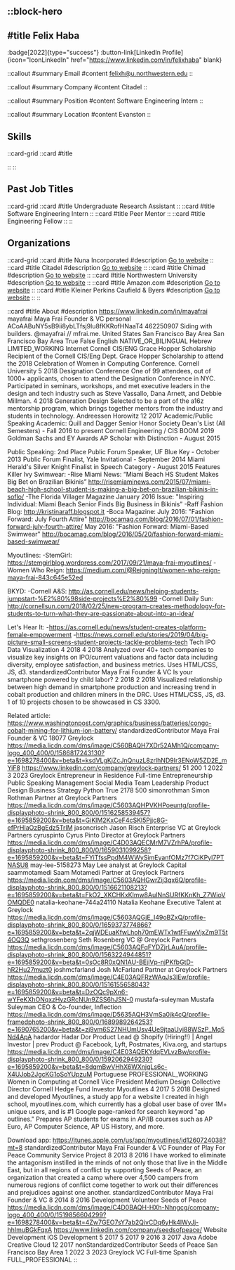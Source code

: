 ::block-hero
---
#title
Felix Haba
---

:badge[2022]{type="success"}
:button-link[LinkedIn Profile]{icon="IconLinkedIn" href="https://www.linkedin.com/in/felixhaba" blank}

::callout
#summary
Email
#content
felixh@u.northwestern.edu
::

::callout
#summary
Company
#content
Citadel
::

::callout
#summary
Position
#content
Software Engineering Intern
::

::callout
#summary
Location
#content
Evanston
::

## Skills
::card-grid
::card
#title

::
::

## Past Job Titles
::card-grid
::card
#title
Undergraduate Research Assistant
::
::card
#title
Software Engineering Intern
::
::card
#title
Peer Mentor
::
::card
#title
Engineering Fellow
::
::

## Organizations
::card-grid
::card
#title
Nuna Incorporated
#description
[Go to website](nuna.com)
::
::card
#title
Citadel
#description
[Go to website](citadel.com)
::
::card
#title
Chimad
#description
[Go to website](chimad.northwestern.edu)
::
::card
#title
Northwestern University
#description
[Go to website](northwestern.edu)
::
::card
#title
Amazon.com
#description
[Go to website](amazon.es)
::
::card
#title
Kleiner Perkins Caufield & Byers
#description
[Go to website](kpcb.com)
::
::

::card
#title
About
#description
https://www.linkedin.com/in/mayafrai mayafrai Maya Frai Founder & VC personal ACoAABuNY5sB9ii8ybLTfsj9lu8fKKRofHNaaT4 462250907 Siding with builders. @mayafrai // mfrai.me. United States San Francisco Bay Area San Francisco Bay Area True False English NATIVE_OR_BILINGUAL Hebrew LIMITED_WORKING Internet Cornell CIS/ENG Grace Hopper Scholarship Recipient of the Cornell CIS/Eng Dept. Grace Hopper Scholarship to attend the 2018 Celebration of Women in Computing Conference. Cornell University 5 2018 Designation Conference One of 99 attendees, out of 1000+ applicants, chosen to attend the Designation Conference in NYC. Participated in seminars, workshops, and met executive leaders in the design and tech industry such as Steve Vassallo, Dana Arnett, and Debbie Millman. 4 2018 Generation Design Selected to be a part of the a16z mentorship program, which brings together mentors from the industry and students in technology. Andreessen Horowitz 12 2017 Academic/Public Speaking Academic:
Quill and Dagger Senior Honor Society 
Dean's List (All Semesters) - Fall 2016 to present
Cornell Engineering / CIS BOOM 2019 Goldman Sachs and EY Awards
AP Scholar with Distinction - August 2015

Public Speaking:
2nd Place Public Forum Speaker, UF Blue Key - October 2013
Public Forum Finalist, Yale Invitational - September 2014
Miami Herald's Silver Knight Finalist in Speech Category - August 2015 Features Killer Ivy Swimwear:
-Rise Miami News: “Miami Beach HS Student Makes Big Bet on Brazilian Bikinis”
http://risemiaminews.com/2015/07/miami-beach-high-school-student-is-making-a-big-bet-on-brazilian-bikinis-in-soflo/
-The Florida Villager Magazine January 2016 Issue: "Inspiring Individual: Miami Beach Senior Finds Big Business in Bikinis”
-Raff Fashion Blog: http://kristinaraff.blogspot.it
-Boca Magazine: 
July 2016: "Fashion Forward: July Fourth Attire"
http://bocamag.com/blog/2016/07/01/fashion-forward-july-fourth-attire/
May 2016: "Fashion Forward: Miami-Based Swimwear"
http://bocamag.com/blog/2016/05/20/fashion-forward-miami-based-swimwear/

Myoutlines:
-StemGirl: https://stemgirlblog.wordpress.com/2017/09/21/maya-frai-myoutlines/
-Women Who Reign: https://medium.com/@ReigningIt/women-who-reign-maya-frai-843c645e52ed

BKYD:
-Cornell A&S: http://as.cornell.edu/news/helping-students-jumpstart-%E2%80%98side-projects%E2%80%99
-Cornell Daily Sun: http://cornellsun.com/2018/02/25/new-program-creates-methodology-for-students-to-turn-what-they-are-passionate-about-into-an-idea/

Let's Hear It: 
-https://as.cornell.edu/news/student-creates-platform-female-empowerment
-https://news.cornell.edu/stories/2019/04/big-picture-small-screens-student-projects-tackle-problems-tech Tech IPO Data Visualization 4 2018 4 2018 Analyzed over 40+ tech companies to visualize key insights on IPO/current valuations and factor data including diversity, employee satisfaction, and business metrics. Uses HTML/CSS, JS, d3. standardizedContributor Maya Frai Founder & VC Is your smartphone powered by child labor?  2 2018 2 2018 Visualized relationship between high demand in smartphone production and increasing trend in cobalt production and children miners in the DRC. Uses HTML/CSS, JS, d3. 1 of 10 projects chosen to be showcased in CS 3300. 

Related article: https://www.washingtonpost.com/graphics/business/batteries/congo-cobalt-mining-for-lithium-ion-battery/ standardizedContributor Maya Frai Founder & VC 18077 Greylock https://media.licdn.com/dms/image/C560BAQH7XDr52AMh1Q/company-logo_400_400/0/1586817243130?e=1698278400&v=beta&t=ksdVLgKjZcJnQnuzL8zrlhND9Ir3ENoW5ZD2E_mYiF8 https://www.linkedin.com/company/greylock-partners/ 51 200 1 2022 3 2023 Greylock Entrepreneur in Residence Full-time Entrepreneurship Public Speaking Management Social Media Team Leadership Product Design Business Strategy Python True 2178 500 simonrothman Simon Rothman Partner at Greylock Partners https://media.licdn.com/dms/image/C5603AQHPVKHPoeuntg/profile-displayphoto-shrink_800_800/0/1516258539457?e=1695859200&v=beta&t=GiKlM2KxCeF4cSKl5Pjjc8G-efPrHIaOzBgEdz5TrlM jasoncrisch Jason Risch Enterprise VC at Greylock Partners cyruspinto Cyrus Pinto Director at Greylock Partners https://media.licdn.com/dms/image/C4D03AQECMrM7VZrhPA/profile-displayphoto-shrink_800_800/0/1659031099258?e=1695859200&v=beta&t=FYiTfssPpdM4WWySimEyanfOMz7f7CiKPyl7PTNASU8 may-lee-5158273 May Lee analyst at Greylock Capital saammotamedi Saam Motamedi Partner at Greylock Partners https://media.licdn.com/dms/image/C5603AQHGwrZij3qx6Q/profile-displayphoto-shrink_800_800/0/1516621108213?e=1695859200&v=beta&t=FkO2_XKCHKxKlmw8AuINnSURfKKnKh_Z7WioVOMQDE0 natalia-keohane-744a24110 Natalia Keohane Executive Talent at Greylock https://media.licdn.com/dms/image/C5603AQGjE_I49oBZxQ/profile-displayphoto-shrink_800_800/0/1659373774866?e=1695859200&v=beta&t=2qjWDEuaKfwLhoh70mEWTx1wtFFuwVjxZm9T5t4OQ3Q sethgrosenberg Seth Rosenberg VC @ Greylock Partners https://media.licdn.com/dms/image/C5603AQFqFYDZjrLAuA/profile-displayphoto-shrink_800_800/0/1563224944851?e=1695859200&v=beta&t=0sOc8R0xQN1AU-BEjiVp-njPKfbGtD-hR2Hu27muzt0 joshmcfarland Josh McFarland Partner at Greylock Partners https://media.licdn.com/dms/image/C4E03AQFRzWAqJs3lEw/profile-displayphoto-shrink_800_800/0/1516155658043?e=1695859200&v=beta&t=DzOQc9pXn6-wYFeKXhONqxzHyzGRcNUn9ZSS6hJSN-0 mustafa-suleyman Mustafa Suleyman CEO & Co-founder, Inflection https://media.licdn.com/dms/image/D5635AQH3VmSa0jk4cQ/profile-framedphoto-shrink_800_800/0/1689989264253?e=1690765200&v=beta&t=zj9vm6S27NHUmUsv4Ue9jtaaUyi88WSzP_Mq5Nd4ApA hadardor Hadar Dor Product Lead @ Shopify (Hiring!!) | Angel Investor | prev Product @ Facebook, Lyft, Postmates, Kiva.org, and startups https://media.licdn.com/dms/image/C4E03AQEKYdqEVLvzBw/profile-displayphoto-shrink_800_800/0/1592062949230?e=1695859200&v=beta&t=8dqmBwVHhX6WXnjqLs6c-X4UJob2JgcKG1oSoYUpzuM Portuguese PROFESSIONAL_WORKING Women in Computing at Cornell Vice President Medium Design Collective Director Cornell Hedge Fund Investor Myoutlines 4 2017 5 2018 Designed and developed Myoutlines, a study app for a website I created in high school, myoutlines.com, which currently has a global user base of over 1M+ unique users, and is #1 Google page-ranked for search keyword "ap outlines." Prepares AP students for exams in AP/IB courses such as AP Euro, AP Computer Science, AP US History, and more. 

Download app: https://itunes.apple.com/us/app/myoutlines/id1260724038?mt=8 standardizedContributor Maya Frai Founder & VC Founder of Play For Peace Community Service Project 8 2013 8 2016 I have worked to eliminate the antagonism instilled in the minds of not only those that live in the Middle East, but in all regions of conflict by supporting Seeds of Peace, an organization that created a camp where over 4,500 campers from numerous regions of conflict  come together to work out their differences and prejudices against one another. standardizedContributor Maya Frai Founder & VC 8 2014 8 2016 Development Volunteer Seeds of Peace https://media.licdn.com/dms/image/C4D0BAQH-HXh-Nhngcg/company-logo_400_400/0/1519856604299?e=1698278400&v=beta&t=4Zw7GEO7sY7ab2QivCDq6yHk4lWyJj-hhImuBGkFqxA https://www.linkedin.com/company/seedsofpeace/ Website Development iOS Development 5 2017 5 2017 9 2016 3 2017 Java Adobe Creative Cloud 12 2017 nonStandardizedContributor Seeds of Peace San Francisco Bay Area 1 2022 3 2023 Greylock VC Full-time Spanish FULL_PROFESSIONAL
::
